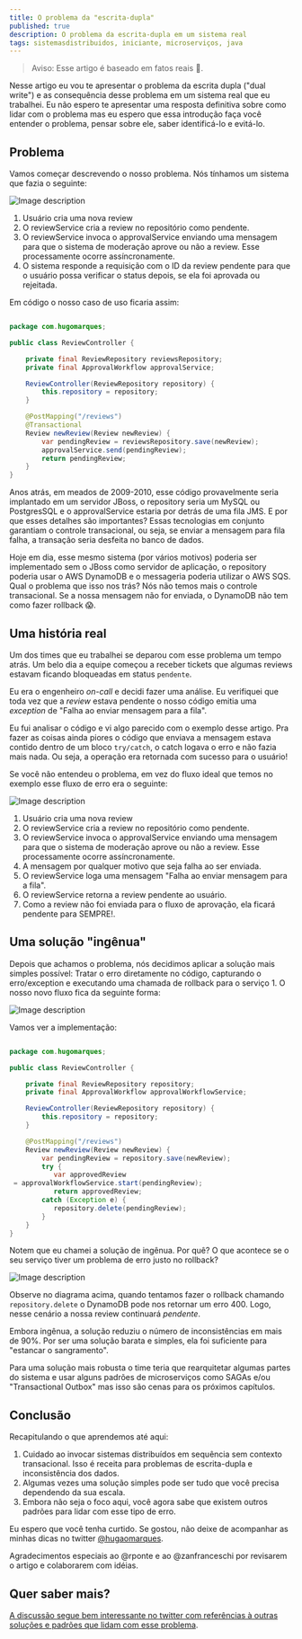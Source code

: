```yaml
---
title: O problema da "escrita-dupla"
published: true
description: O problema da escrita-dupla em um sistema real
tags: sistemasdistribuidos, iniciante, microserviços, java
---
```


> Aviso: Esse artigo é baseado em fatos reais 😬.

Nesse artigo eu vou te apresentar o problema da escrita dupla ("dual write") e as consequência desse problema em um sistema real que eu trabalhei. Eu não espero te apresentar uma resposta definitiva sobre como lidar com o problema mas eu espero que essa introdução faça você entender o problema, pensar sobre ele, saber identificá-lo e evitá-lo.

## Problema

Vamos começar descrevendo o nosso problema. Nós tínhamos um sistema que fazia o seguinte:

![Image description](https://dev-to-uploads.s3.amazonaws.com/uploads/articles/0qeeqa8ct18vpd5y20n4.png)

1. Usuário cria uma nova review
2. O reviewService cria a review no repositório como pendente.
3. O reviewService invoca o approvalService enviando uma mensagem para que o sistema de moderação aprove ou não a review. Esse processamente ocorre assíncronamente.
4. O sistema responde a requisição com o ID da review pendente para que o usuário possa verificar o status depois, se ela foi aprovada ou rejeitada.

Em código o nosso caso de uso ficaria assim:

```java

package com.hugomarques;

public class ReviewController {

    private final ReviewRepository reviewsRepository;
    private final ApprovalWorkflow approvalService;

    ReviewController(ReviewRepository repository) {
        this.repository = repository;
    }

    @PostMapping("/reviews")
    @Transactional
    Review newReview(Review newReview) {
        var pendingReview = reviewsRepository.save(newReview);
        approvalService.send(pendingReview);
        return pendingReview;
    }
}
```

Anos atrás, em meados de 2009-2010, esse código provavelmente seria implantado em um servidor JBoss, o repository seria um MySQL ou PostgresSQL e o approvalService estaria por detrás de uma fila JMS. E por que esses detalhes são importantes? Essas tecnologias em conjunto garantiam o controle transacional, ou seja, se enviar a mensagem para fila falha, a transação seria desfeita no banco de dados.

Hoje em dia, esse mesmo sistema (por vários motivos) poderia ser implementado sem o JBoss como servidor de aplicação, o repository poderia usar o AWS DynamoDB e o messageria poderia utilizar o AWS SQS. Qual o problema que isso nos trás? Nós não temos mais o controle transacional. Se a nossa mensagem não for enviada, o DynamoDB não tem como fazer rollback 😱.

## Uma história real

Um dos times que eu trabalhei se deparou com esse problema um tempo atrás. Um belo dia a equipe começou a receber tickets que algumas reviews estavam ficando bloqueadas em status `pendente`.

Eu era o engenheiro *on-call*  e decidi fazer uma análise. Eu verifiquei que toda vez que a *review* estava pendente o nosso código emitia uma *exception* de "Falha ao enviar mensagem para a fila".

Eu fui analisar o código e vi algo parecido com o exemplo desse artigo. Pra fazer as coisas ainda piores o código que enviava a mensagem estava contido dentro de um bloco `try/catch`, o catch logava o erro e não fazia mais nada. Ou seja, a operação era retornada com sucesso para o usuário!

Se você não entendeu o problema, em vez do fluxo ideal que temos no exemplo esse fluxo de erro era o seguinte:

![Image description](https://dev-to-uploads.s3.amazonaws.com/uploads/articles/fw4ji8wqrpjr0r7trfy8.png)

1. Usuário cria uma nova review
2. O reviewService cria a review no repositório como pendente.
3. O reviewService invoca o approvalService enviando uma mensagem para que o sistema de moderação aprove ou não a review. Esse processamente ocorre assíncronamente.
4. A mensagem por qualquer motivo que seja falha ao ser enviada.
5. O reviewService loga uma mensagem "Falha ao enviar mensagem para a fila".
6. O reviewService retorna a review pendente ao usuário.
7. Como a review não foi enviada para o fluxo de aprovação, ela ficará pendente para SEMPRE!.

## Uma solução "ingênua"

Depois que achamos o problema, nós decidimos aplicar a solução mais simples possível: Tratar o erro diretamente no código, capturando o erro/exception e executando uma chamada de rollback para o serviço 1. O nosso novo fluxo fica da seguinte forma:

![Image description](https://dev-to-uploads.s3.amazonaws.com/uploads/articles/rwp605d9785ckufzgrzd.png)

Vamos ver a implementação:

```Java

package com.hugomarques;

public class ReviewController {

    private final ReviewRepository repository;
    private final ApprovalWorkflow approvalWorkflowService;

    ReviewController(ReviewRepository repository) {
        this.repository = repository;
    }

    @PostMapping("/reviews")
    Review newReview(Review newReview) {
        var pendingReview = repository.save(newReview);
        try {
           var approvedReview
 = approvalWorkflowService.start(pendingReview);
           return approvedReview;
        catch (Exception e) {
           repository.delete(pendingReview);
        }
    }
}
```

Notem que eu chamei a solução de ingênua. Por quê? O que acontece se o seu serviço tiver um problema de erro justo no rollback?

![Image description](https://dev-to-uploads.s3.amazonaws.com/uploads/articles/ftz9sveyolft8tdw3fw1.png)

Observe no diagrama acima, quando tentamos fazer o rollback chamando `repository.delete` o DynamoDB pode nos retornar um erro 400. Logo, nesse cenário a nossa review continuará *pendente*.

Embora ingênua, a solução reduziu o número de inconsistências em mais de 90%. Por ser uma solução barata e simples, ela foi suficiente para "estancar o sangramento".

Para uma solução mais robusta o time teria que rearquitetar algumas partes do sistema e usar alguns padrões de microserviços como SAGAs e/ou "Transactional Outbox" mas isso são cenas para os próximos capítulos.

## Conclusão

Recapitulando o que aprendemos até aqui:
1. Cuidado ao invocar sistemas distribuídos em sequência sem contexto transacional. Isso é receita para problemas de escrita-dupla e inconsistência dos dados.
2. Algumas vezes uma solução simples pode ser tudo que você precisa dependendo da sua escala.
3. Embora não seja o foco aqui, você agora sabe que existem outros padrões para lidar com esse tipo de erro.

Eu espero que você tenha curtido. Se gostou, não deixe de acompanhar as minhas dicas no twitter [@hugaomarques](https://twitter.com/hugaomarques).

Agradecimentos especiais ao @rponte e ao @zanfranceschi por revisarem o artigo e colaborarem com idéias.

## Quer saber mais?

[A discussão segue bem interessante no twitter com referências à outras soluções e padrões que lidam com esse problema](https://twitter.com/hugaomarques/status/1522681876208521216?s=20&t=_DVahG4vsows_rPVJlFFzg).